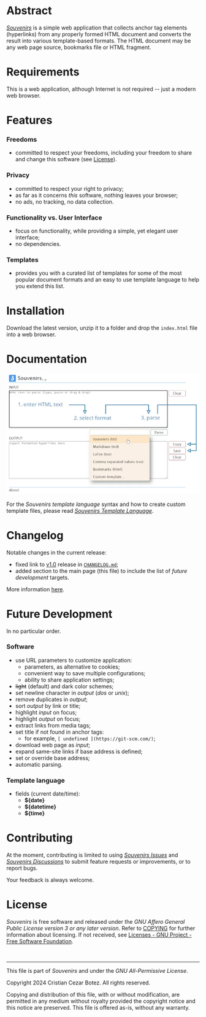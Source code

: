 
# Abstract

_[Souvenirs](https://github.com/cx2b/souvenirs "Souvenirs on GitHub")_ is a simple web application that collects anchor tag elements (hyperlinks) from any properly formed HTML document and converts the result into various template-based formats. The HTML document may be any web page source, bookmarks file or HTML fragment.


# Requirements

This is a web application, although Internet is not required -- just a modern web browser.  


# Features

### Freedoms

  * committed to respect your freedoms, including your freedom to share and change this software (see [License](#license "GNU Affero General Public License version 3 or any later version")).

### Privacy

  * committed to respect your right to privacy;
  * as far as it concerns _this_ software, nothing leaves your browser;
  * no ads, no tracking, no data collection.

### Functionality vs. User Interface

  * focus on functionality, while providing a simple, yet elegant user interface;
  * no dependencies.

### Templates

  * provides you with a curated list of templates for some of the most popular document formats and an easy to use template language to help you extend this list.


# Installation

Download the latest version, unzip it to a folder and drop the `index.html` file into a web browser.


# Documentation

![ Souvenirs screenshot ](images/screenshot.webp "How to use Souvenirs, step-by-step.")

For the _Souvenirs template language_ syntax and how to create custom template files, please read [_Souvenirs Template Language_](src/templates/README.md "Souvenirs template language specifications and examples").


# Changelog

Notable changes in the current release:

  * fixed link to [v1.0](https://github.com/cx2b/souvenirs/releases/tag/v1.0) release in [`CHANGELOG.md`](CHANGELOG.md "Versions and change history");
  * added section to the main page (this file) to include the list of _future development_ targets.

More information [here](CHANGELOG.md "Versions and change history").


# Future Development

In no particular order.

### Software

  * use URL parameters to customize application:
    * parameters, as alternative to cookies;
    * convenient way to save multiple configurations;
    * ability to share application settings;
  * ~~light~~ (default) and dark color schemes;
  * set newline character in _output_ (_dos_ or _unix_);
  * remove duplicates in _output_;
  * sort _output_ by link or title;
  * highlight _input_ on focus;
  * highlight _output_ on focus;
  * extract links from media tags;
  * set title if not found in anchor tags:
    * for example, `[ undefined ](https://git-scm.com/)`;
  * download web page as _input_;
  * expand same-site links if base address is defined;
  * set or override base address;
  * automatic parsing.

### Template language

  * fields (current date/time):
    * **${date}**
    * **${datetime}**
    * **${time}**


# Contributing

At the moment, contributing is limited to using [_Souvenirs Issues_](https://github.com/cx2b/souvenirs/issues "Souvenirs Issues on GitHub") and [_Souvenirs Discussions_](https://github.com/cx2b/souvenirs/discussions "Souvenirs Discussions on GitHub") to submit feature requests or improvements, or to report bugs.

Your feedback is always welcome.


# License

_Souvenirs_ is free software and released under the _GNU Affero General Public License version 3 or any later version_. Refer to [COPYING](COPYING "GNU Affero General Public License version 3 or any later version") for further information about licensing. If not received, see [Licenses - GNU Project - Free Software Foundation](https://www.gnu.org/licenses/ "Licenses, evaluating licenses, other resources").

<br>

----------------------------------------------------------------------

This file is part of _Souvenirs_ and under the _GNU All-Permissive License_.

Copyright 2024 Cristian Cezar Botez. All rights reserved.

Copying and distribution of this file, with or without modification, are permitted in any medium without royalty provided the copyright notice and this notice are preserved.  This file is offered as-is, without any warranty.
